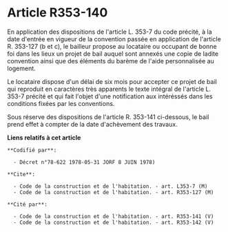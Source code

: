 # Article R353-140

En application des dispositions de l'article L. 353-7 du code précité, à la date d'entrée en vigueur de la convention passée
en application de l'article R. 353-127 (b et c), le bailleur propose au locataire ou occupant de bonne foi dans les lieux un
projet de bail auquel sont annexés une copie de ladite convention ainsi que des éléments du barème de l'aide personnalisée au
logement.

Le locataire dispose d'un délai de six mois pour accepter ce projet de bail qui reproduit en caractères très apparents le
texte intégral de l'article L. 353-7 précité et qui fait l'objet d'une notification aux intéréssés dans les conditions fixées
par les conventions.

Sous réserve des dispositions de l'article R. 353-141 ci-dessous, le bail prend effet à compter de la date d'achèvement des
travaux.

**Liens relatifs à cet article**

	**Codifié par**:

	  - Décret n°78-622 1978-05-31 JORF 8 JUIN 1978)

	**Cite**:

	  - Code de la construction et de l'habitation. - art. L353-7 (M)
	  - Code de la construction et de l'habitation. - art. R353-127 (M)

	**Cité par**:

	  - Code de la construction et de l'habitation. - art. R353-141 (V)
	  - Code de la construction et de l'habitation. - art. R353-142 (V)
